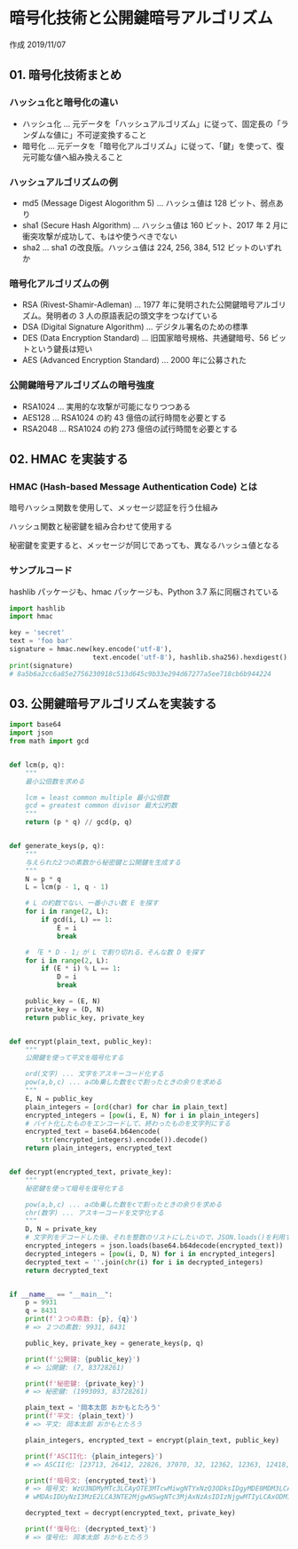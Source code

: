 # 暗号化技術と公開鍵暗号アルゴリズム

作成 2019/11/07

## 01. 暗号化技術まとめ

### ハッシュ化と暗号化の違い

- ハッシュ化 ... 元データを「ハッシュアルゴリズム」に従って、固定長の「ランダムな値に」不可逆変換すること
- 暗号化 ... 元データを「暗号化アルゴリズム」に従って、「鍵」を使って、復元可能な値へ組み換えること

### ハッシュアルゴリズムの例

- md5 (Message Digest Alogorithm 5) ... ハッシュ値は 128 ビット、弱点あり
- sha1 (Secure Hash Algorithm) ... ハッシュ値は 160 ビット、2017 年 2 月に衝突攻撃が成功して、もはや使うべきでない
- sha2 ... sha1 の改良版。ハッシュ値は 224, 256, 384, 512 ビットのいずれか

### 暗号化アルゴリズムの例

- RSA (Rivest-Shamir-Adleman) ... 1977 年に発明された公開鍵暗号アルゴリズム。発明者の 3 人の原語表記の頭文字をつなげている
- DSA (Digital Signature Algorithm) ... デジタル署名のための標準
- DES (Data Encryption Standard) ... 旧国家暗号規格、共通鍵暗号、56 ビットという鍵長は短い
- AES (Advanced Encryption Standard) ... 2000 年に公募された

### 公開鍵暗号アルゴリズムの暗号強度

- RSA1024 … 実用的な攻撃が可能になりつつある
- AES128 … RSA1024 の約 43 億倍の試行時間を必要とする
- RSA2048 … RSA1024 の約 273 億倍の試行時間を必要とする

## 02. HMAC を実装する

### HMAC (Hash-based Message Authentication Code) とは

暗号ハッシュ関数を使用して、メッセージ認証を行う仕組み

ハッシュ関数と秘密鍵を組み合わせて使用する

秘密鍵を変更すると、メッセージが同じであっても、異なるハッシュ値となる

### サンプルコード

hashlib パッケージも、hmac パッケージも、Python 3.7 系に同梱されている

```python
import hashlib
import hmac

key = 'secret'
text = 'foo bar'
signature = hmac.new(key.encode('utf-8'),
                     text.encode('utf-8'), hashlib.sha256).hexdigest()
print(signature)
# 8a5b6a2cc6a85e2756230918c513d645c9b33e294d67277a5ee718cb6b944224
```

## 03. 公開鍵暗号アルゴリズムを実装する

```python
import base64
import json
from math import gcd


def lcm(p, q):
    """
    最小公倍数を求める

    lcm = least common multiple 最小公倍数
    gcd = greatest common divisor 最大公約数
    """
    return (p * q) // gcd(p, q)


def generate_keys(p, q):
    """
    与えられた2つの素数から秘密鍵と公開鍵を生成する
    """
    N = p * q
    L = lcm(p - 1, q - 1)

    # L の約数でない、一番小さい数 E を探す
    for i in range(2, L):
        if gcd(i, L) == 1:
            E = i
            break

    # 「E * D - 1」が L で割り切れる、そんな数 D を探す
    for i in range(2, L):
        if (E * i) % L == 1:
            D = i
            break

    public_key = (E, N)
    private_key = (D, N)
    return public_key, private_key


def encrypt(plain_text, public_key):
    """
    公開鍵を使って平文を暗号化する

    ord(文字) ... 文字をアスキーコード化する
    pow(a,b,c) ... aのb乗した数をcで割ったときの余りを求める
    """
    E, N = public_key
    plain_integers = [ord(char) for char in plain_text]
    encrypted_integers = [pow(i, E, N) for i in plain_integers]
    # バイト化したものをエンコードして、終わったものを文字列にする
    encrypted_text = base64.b64encode(
        str(encrypted_integers).encode()).decode()
    return plain_integers, encrypted_text


def decrypt(encrypted_text, private_key):
    """
    秘密鍵を使って暗号を復号化する

    pow(a,b,c) ... aのb乗した数をcで割ったときの余りを求める
    chr(数字) ... アスキーコードを文字化する
    """
    D, N = private_key
    # 文字列をデコードした後、それを整数のリストにしたいので、JSON.loads()を利用する
    encrypted_integers = json.loads(base64.b64decode(encrypted_text))
    decrypted_integers = [pow(i, D, N) for i in encrypted_integers]
    decrypted_text = ''.join(chr(i) for i in decrypted_integers)
    return decrypted_text


if __name__ == "__main__":
    p = 9931
    q = 8431
    print(f'２つの素数: {p}, {q}')
    # => ２つの素数: 9931, 8431

    public_key, private_key = generate_keys(p, q)

    print(f'公開鍵: {public_key}')
    # => 公開鍵: (7, 83728261)

    print(f'秘密鍵: {private_key}')
    # => 秘密鍵: (1993093, 83728261)

    plain_text = '岡本太郎 おかもとたろう'
    print(f'平文: {plain_text}')
    # => 平文: 岡本太郎 おかもとたろう

    plain_integers, encrypted_text = encrypt(plain_text, public_key)

    print(f'ASCII化: {plain_integers}')
    # => ASCII化: [23713, 26412, 22826, 37070, 32, 12362, 12363, 12418, 12392, 12383, 12429, 12358]

    print(f'暗号文: {encrypted_text}')
    # => 暗号文: WzU3NDMyMTc3LCAyOTE3MTcwMiwgNTYxNzQ3ODksIDgyMDE0MDM3LCAzMTE1MTM1OCwgNjc2ODI
    # wMDAsIDUyNzI3MzE2LCA3NTE2MjgwNSwgNTc3MjAxNzAsIDIzNjgwMTIyLCAxODM1MzMzNCwgMTE2MDI3ODFd

    decrypted_text = decrypt(encrypted_text, private_key)

    print(f'復号化: {decrypted_text}')
    # => 復号化: 岡本太郎 おかもとたろう
```
